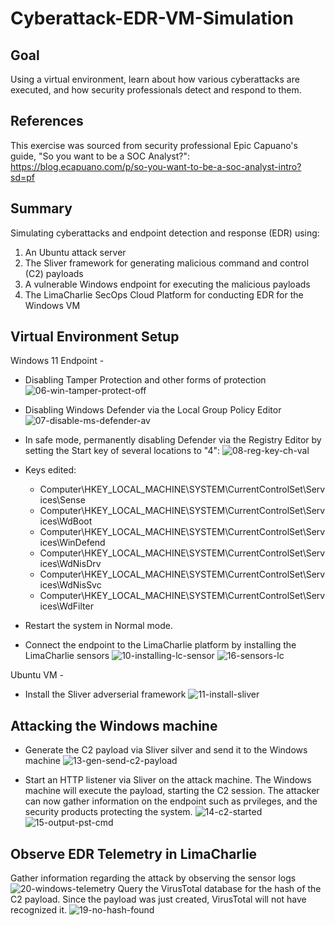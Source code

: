# Cyberattack-EDR-VM-Simulation
## Goal
Using a virtual environment, learn about how various cyberattacks are executed, and how security professionals detect and respond to them.
## References
This exercise was sourced from security professional Epic Capuano's guide, "So you want to be a SOC Analyst?": https://blog.ecapuano.com/p/so-you-want-to-be-a-soc-analyst-intro?sd=pf
## Summary
Simulating cyberattacks and endpoint detection and response (EDR) using:
1) An Ubuntu attack server
2) The Sliver framework for generating malicious command and control (C2) payloads
3) A vulnerable Windows endpoint for executing the malicious payloads
4) The LimaCharlie SecOps Cloud Platform for conducting EDR for the Windows VM
## Virtual Environment Setup
Windows 11 Endpoint -
- Disabling Tamper Protection and other forms of protection
![06-win-tamper-protect-off](https://github.com/user-attachments/assets/00e69421-8ff3-448d-8efc-60b3c5694096)

- Disabling Windows Defender via the Local Group Policy Editor
![07-disable-ms-defender-av](https://github.com/user-attachments/assets/f5bb4be0-b044-46f2-bffe-4055f1ac9206)

- In safe mode, permanently disabling Defender via the Registry Editor by setting the Start key of several locations to "4": 
![08-reg-key-ch-val](https://github.com/user-attachments/assets/d729159c-4c85-40be-a535-3f0bc0575f45)

- Keys edited:
    - Computer\HKEY_LOCAL_MACHINE\SYSTEM\CurrentControlSet\Services\Sense
    - Computer\HKEY_LOCAL_MACHINE\SYSTEM\CurrentControlSet\Services\WdBoot
    - Computer\HKEY_LOCAL_MACHINE\SYSTEM\CurrentControlSet\Services\WinDefend
    - Computer\HKEY_LOCAL_MACHINE\SYSTEM\CurrentControlSet\Services\WdNisDrv
    - Computer\HKEY_LOCAL_MACHINE\SYSTEM\CurrentControlSet\Services\WdNisSvc
    - Computer\HKEY_LOCAL_MACHINE\SYSTEM\CurrentControlSet\Services\WdFilter

- Restart the system in Normal mode.

- Connect the endpoint to the LimaCharlie platform by installing the LimaCharlie sensors
![10-installing-lc-sensor](https://github.com/user-attachments/assets/1a7d36f1-c254-4283-b3af-53787a660150)
![16-sensors-lc](https://github.com/user-attachments/assets/4dc00c12-d42d-462a-9d8a-52e6b4fd946b)


Ubuntu VM -
- Install the Sliver adverserial framework 
![11-install-sliver](https://github.com/user-attachments/assets/32e189e7-8fc8-43cd-b2e8-ab0790ddd670)

## Attacking the Windows machine
- Generate the C2 payload via Sliver silver and send it to the Windows machine
![13-gen-send-c2-payload](https://github.com/user-attachments/assets/f39cfe35-f05b-4dab-b2d7-b42fc6b4c6f1)

- Start an HTTP listener via Sliver on the attack machine. The Windows machine will execute the payload, starting the C2 session. The attacker can now gather information on the endpoint such as prvileges, and the security products protecting the system.
![14-c2-started](https://github.com/user-attachments/assets/51bbca4f-6629-4dde-95c6-9e760723513c)
![15-output-pst-cmd](https://github.com/user-attachments/assets/eb08a945-4ffc-4e34-a762-bf7fa9972d86)

## Observe EDR Telemetry in LimaCharlie
Gather information regarding the attack by observing the sensor logs
![20-windows-telemetry](https://github.com/user-attachments/assets/2e86e6be-faaa-4eff-a3f8-c9acec0045d6)
Query the VirusTotal database for the hash of the C2 payload. Since the payload was just created, VirusTotal will not have recognized it.
![19-no-hash-found](https://github.com/user-attachments/assets/1556ff32-35dc-4329-9e88-6ba75be39a8b)


